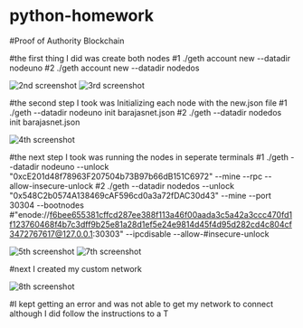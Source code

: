 # python-homework
#Proof of Authority Blockchain

#the first thing I did was create both nodes
#1 ./geth account new --datadir nodeuno
#2 ./geth account new --datadir nodedos

![2nd screenshot](https://user-images.githubusercontent.com/56242404/131944999-ef9e04ea-4b0d-4a42-a1c1-23abe2cc66f4.PNG)
![3rd screenshot](https://user-images.githubusercontent.com/56242404/131945121-523c2ec3-89cd-40b7-b6d1-751074288b84.PNG)

#the second step I took was Initializing each node with the new.json file
#1 ./geth --datadir nodeuno init barajasnet.json
#2 ./geth --datadir nodedos init barajasnet.json


![4th screenshot](https://user-images.githubusercontent.com/56242404/131946006-afa8ede3-a436-4d5a-810c-31bcc015726f.PNG)

#the next step I took was running the nodes in seperate terminals
#1 ./geth --datadir nodeuno --unlock "0xcE201d48f78963F207504b73B97b66dB151C6972" --mine --rpc --allow-insecure-unlock
#2 ./geth --datadir nodedos --unlock "0x548C2b0574A138469cAF596cd0a3a72fDAC30d43" --mine --port 30304 --bootnodes #"enode://f6bee655381cffcd287ee388f113a46f00aada3c5a42a3ccc470fd1f123760468f4b7c3dff9b25e81a28d1ef5e24e9814d45f4d95d282cd4c804cf3472767617@127.0.0.1:30303" --ipcdisable --allow-#insecure-unlock

![5th screenshot](https://user-images.githubusercontent.com/56242404/131946612-72ea9cfc-db69-4af7-8d3c-0505df0ea991.PNG)
![7th screenshot](https://user-images.githubusercontent.com/56242404/131946614-c850944e-2cad-4ba6-b1b9-cd46a1948b9a.PNG)

#next I created my custom network

![8th screenshot](https://user-images.githubusercontent.com/56242404/131946833-b93dbe88-a384-41ca-844a-6ea60fdf8ce5.PNG)

#I kept getting an error and was not able to get my network to connect although I did follow the instructions to a T
